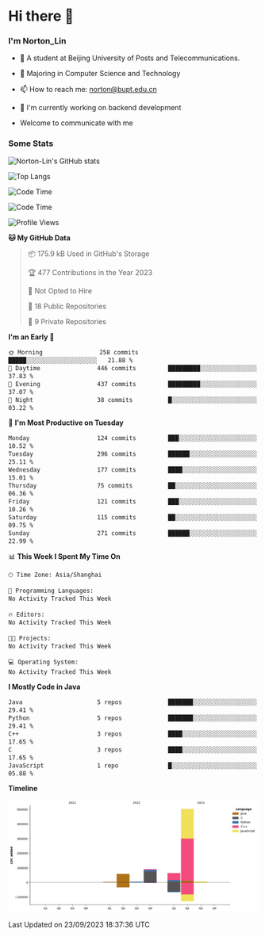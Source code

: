 
# Hi there 👋

### I'm Norton_Lin
- 🏫 A student at Beijing University of Posts and Telecommunications.
- 🌱 Majoring in Computer Science and Technology
- 📫 How to reach me: norton@bupt.edu.cn
- 🌱 I'm currently working on backend development

- Welcome to communicate with me

### Some Stats
![Norton-Lin's GitHub stats](https://github-readme-stats.vercel.app/api?username=Norton-Lin&count_private=true&show_icons=true&theme=radical)

![Top Langs](https://github-readme-stats.vercel.app/api/top-langs/?username=Norton-Lin&langs_count=10&layout=compact)

![Code Time](https://github-readme-stats.vercel.app/api/wakatime?username=Norton_Lin)

<!--START_SECTION:waka-->
![Code Time](http://img.shields.io/badge/Code%20Time-335%20hrs%2017%20mins-blue)

![Profile Views](http://img.shields.io/badge/Profile%20Views-27-blue)

**🐱 My GitHub Data** 

> 📦 175.9 kB Used in GitHub's Storage 
 > 
> 🏆 477 Contributions in the Year 2023
 > 
> 🚫 Not Opted to Hire
 > 
> 📜 18 Public Repositories 
 > 
> 🔑 9 Private Repositories 
 > 
**I'm an Early 🐤** 

```text
🌞 Morning                258 commits         █████░░░░░░░░░░░░░░░░░░░░   21.88 % 
🌆 Daytime                446 commits         █████████░░░░░░░░░░░░░░░░   37.83 % 
🌃 Evening                437 commits         █████████░░░░░░░░░░░░░░░░   37.07 % 
🌙 Night                  38 commits          █░░░░░░░░░░░░░░░░░░░░░░░░   03.22 % 
```
📅 **I'm Most Productive on Tuesday** 

```text
Monday                   124 commits         ███░░░░░░░░░░░░░░░░░░░░░░   10.52 % 
Tuesday                  296 commits         ██████░░░░░░░░░░░░░░░░░░░   25.11 % 
Wednesday                177 commits         ████░░░░░░░░░░░░░░░░░░░░░   15.01 % 
Thursday                 75 commits          ██░░░░░░░░░░░░░░░░░░░░░░░   06.36 % 
Friday                   121 commits         ███░░░░░░░░░░░░░░░░░░░░░░   10.26 % 
Saturday                 115 commits         ██░░░░░░░░░░░░░░░░░░░░░░░   09.75 % 
Sunday                   271 commits         ██████░░░░░░░░░░░░░░░░░░░   22.99 % 
```


📊 **This Week I Spent My Time On** 

```text
🕑︎ Time Zone: Asia/Shanghai

💬 Programming Languages: 
No Activity Tracked This Week

🔥 Editors: 
No Activity Tracked This Week

🐱‍💻 Projects: 
No Activity Tracked This Week

💻 Operating System: 
No Activity Tracked This Week
```

**I Mostly Code in Java** 

```text
Java                     5 repos             ███████░░░░░░░░░░░░░░░░░░   29.41 % 
Python                   5 repos             ███████░░░░░░░░░░░░░░░░░░   29.41 % 
C++                      3 repos             ████░░░░░░░░░░░░░░░░░░░░░   17.65 % 
C                        3 repos             ████░░░░░░░░░░░░░░░░░░░░░   17.65 % 
JavaScript               1 repo              █░░░░░░░░░░░░░░░░░░░░░░░░   05.88 % 
```



**Timeline**

![Lines of Code chart](https://raw.githubusercontent.com/Norton-Lin/Norton-Lin/main/assets/bar_graph.png)


 Last Updated on 23/09/2023 18:37:36 UTC
<!--END_SECTION:waka-->
